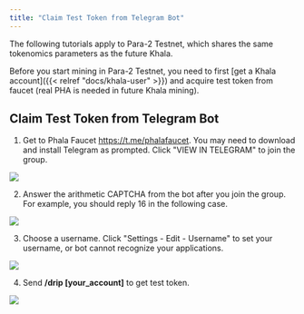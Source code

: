 ```yaml
---
title: "Claim Test Token from Telegram Bot"
---
```


The following tutorials apply to Para-2 Testnet, which shares the same tokenomics parameters as the future Khala.
<!-- The difference between Para-2 Testnet and Khala is the underlying relaychain, which should be opaque to the miners. -->

Before you start mining in Para-2 Testnet, you need to first [get a Khala account]({{< relref "docs/khala-user" >}}) and acquire test token from faucet (real PHA is needed in future Khala mining).

## Claim Test Token from Telegram Bot

1. Get to Phala Faucet https://t.me/phalafaucet. You may need to download and install Telegram as prompted. Click "VIEW IN TELEGRAM" to join the group.

![](/images/docs/khala-mining/faucet-1.png)

2. Answer the arithmetic CAPTCHA from the bot after you join the group. For example, you should reply 16 in the following case.

![](/images/docs/khala-mining/faucet-2.png)

3. Choose a username. Click "Settings - Edit - Username" to set your username, or bot cannot recognize your applications.

![](/images/docs/khala-mining/faucet-3.png)

4. Send **/drip [your_account]** to get test token.

![](/images/docs/khala-mining/faucet-4.png)
